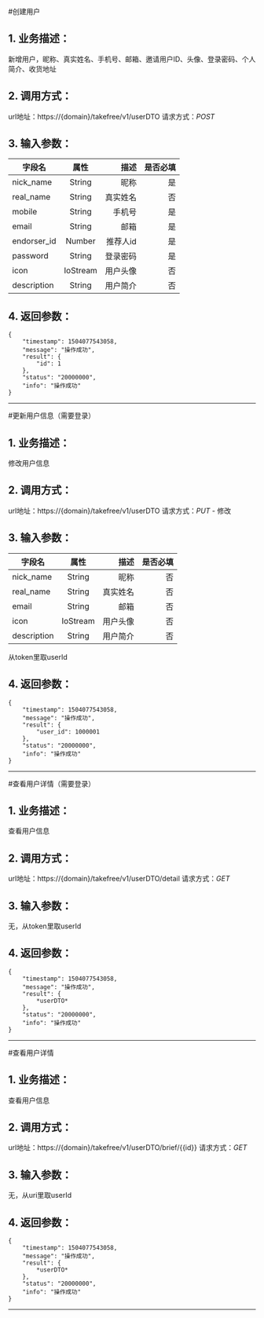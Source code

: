 #创建用户
## 1. 业务描述：
新增用户，昵称、真实姓名、手机号、邮箱、邀请用户ID、头像、登录密码、个人简介、收货地址

## 2. 调用方式：
url地址：https://{domain}/takefree/v1/userDTO
请求方式：*POST*

## 3. 输入参数：
|字段名|属性|描述|是否必填|
|---------|:------:|------:|------------:|
|nick_name|String|昵称|是|
|real_name|String|真实姓名|否|
|mobile|String|手机号|是|
|email|String|邮箱|是|
|endorser_id|Number|推荐人id|是|
|password|String|登录密码|是|
|icon|IoStream|用户头像|否|
|description|String|用户简介|否|

## 4. 返回参数：
```
{
    "timestamp": 1504077543058,
    "message": "操作成功",
    "result": {
        "id": 1
    },
    "status": "20000000",
    "info": "操作成功"
}
```
***

#更新用户信息（需要登录）
## 1. 业务描述：
修改用户信息

## 2. 调用方式：
url地址：https://{domain}/takefree/v1/userDTO
请求方式：*PUT* - 修改

## 3. 输入参数：
|字段名|属性|描述|是否必填|
|---------|:------:|------:|------------:|
|nick_name|String|昵称|否|
|real_name|String|真实姓名|否|
|email|String|邮箱|否|
|icon|IoStream|用户头像|否|
|description|String|用户简介|否|
从token里取userId

## 4. 返回参数：
```
{
    "timestamp": 1504077543058,
    "message": "操作成功",
    "result": {
        "user_id": 1000001
    },
    "status": "20000000",
    "info": "操作成功"
}
```
***

#查看用户详情（需要登录）
## 1. 业务描述：
查看用户信息

## 2. 调用方式：
url地址：https://{domain}/takefree/v1/userDTO/detail
请求方式：*GET*

## 3. 输入参数：
无，从token里取userId

## 4. 返回参数：
```
{
    "timestamp": 1504077543058,
    "message": "操作成功",
    "result": {
        *userDTO*
    },
    "status": "20000000",
    "info": "操作成功"
}
```
***

#查看用户详情
## 1. 业务描述：
查看用户信息

## 2. 调用方式：
url地址：https://{domain}/takefree/v1/userDTO/brief/{{id}}
请求方式：*GET*

## 3. 输入参数：
无，从uri里取userId

## 4. 返回参数：
```
{
    "timestamp": 1504077543058,
    "message": "操作成功",
    "result": {
        *userDTO*
    },
    "status": "20000000",
    "info": "操作成功"
}
```
***
